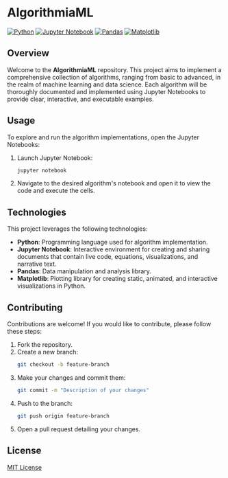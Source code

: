 # AlgorithmiaML

[![Python](https://img.shields.io/badge/Python-3.8%2B-blue.svg)](https://www.python.org/)
[![Jupyter Notebook](https://img.shields.io/badge/Jupyter-Notebook-orange.svg)](https://jupyter.org/)
[![Pandas](https://img.shields.io/badge/Pandas-1.0%2B-yellow.svg)](https://pandas.pydata.org/)
[![Matplotlib](https://img.shields.io/badge/Matplotlib-3.1.1%2B-red.svg)](https://matplotlib.org/)

## Overview

Welcome to the **AlgorithmiaML** repository. This project aims to implement a comprehensive collection of algorithms, ranging from basic to advanced, in the realm of machine learning and data science. Each algorithm will be thoroughly documented and implemented using Jupyter Notebooks to provide clear, interactive, and executable examples.

## Usage

To explore and run the algorithm implementations, open the Jupyter Notebooks:

1. Launch Jupyter Notebook:
   ```bash
   jupyter notebook
   ```

2. Navigate to the desired algorithm's notebook and open it to view the code and execute the cells.

## Technologies

This project leverages the following technologies:

- **Python**: Programming language used for algorithm implementation.
- **Jupyter Notebook**: Interactive environment for creating and sharing documents that contain live code, equations, visualizations, and narrative text.
- **Pandas**: Data manipulation and analysis library.
- **Matplotlib**: Plotting library for creating static, animated, and interactive visualizations in Python.

## Contributing

Contributions are welcome! If you would like to contribute, please follow these steps:

1. Fork the repository.
2. Create a new branch:
   ```bash
   git checkout -b feature-branch
   ```
3. Make your changes and commit them:
   ```bash
   git commit -m "Description of your changes"
   ```
4. Push to the branch:
   ```bash
   git push origin feature-branch
   ```
5. Open a pull request detailing your changes.

## License

[MIT License](LICENSE)

